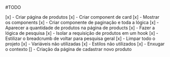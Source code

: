 #TODO

[x] - Criar página de produtos
  [x] - Criar component de card
  [x] - Mostrar os components
  [x] - Criar componente de paginação e toda a lógica
[x] - Aparecer a quantidade de produtos na página de products
[x] - Fazer a lógica de pesquisa
[x] - Isolar a requisição de produtos em um hook
[x] - Estilizar o breadcrumb de voltar para pesquisa geral
[x] - Limpar todo o projeto
  [x] - Variáveis não utilizadas
  [x] - Estilos não utilizados
[x] - Enxugar o contexto
[] - Criação da página de cadastrar novo produto
